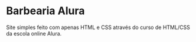 <h1>Barbearia Alura</h1>
<p>Site simples feito com apenas HTML e CSS através do curso de HTML/CSS da escola online Alura.</p>